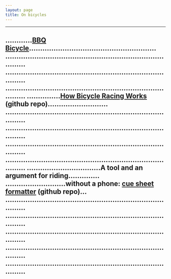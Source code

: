 ```yaml
---
layout: page
title: On bicycles
---
```



--------------------------------------------------------------------------------
............[BBQ Bicycle](https://github.com/grannycart/bbq-bicycle/).........................................................
................................................................................
................................................................................
................................................................................
...............[How Bicycle Racing Works](https://github.com/grannycart/how-bicycle-racing-works) (github repo)...........................
................................................................................
................................................................................
................................................................................
................................................................................
.................................A tool and an argument for riding.............. 
...........................without a phone: [cue sheet formatter](http://github.com/grannycart/cue-sheets/) (github repo)...
................................................................................
................................................................................
................................................................................
................................................................................
................................................................................
--------------------------------------------------------------------------------


